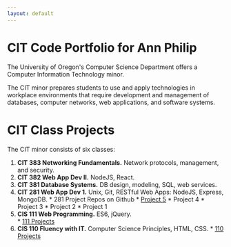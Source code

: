 ```yaml
---
layout: default
---
```

# CIT Code Portfolio for Ann Philip

The University of Oregon's Computer Science Department offers a Computer Information Technology minor.

The CIT minor prepares students to use and apply technologies in workplace environments that require development and management of databases, computer networks, web applications, and software systems.

# CIT Class Projects

The CIT minor consists of six classes:

  1. **CIT 383 Networking Fundamentals.** Network protocols, management, and security.
  2. **CIT 382 Web App Dev II.** NodeJS, React.
  3. **CIT 381 Database Systems.** DB design, modeling, SQL, web services.
  4. **CIT 281 Web App Dev 1.** Unix, Git, RESTful Web Apps: NodeJS, Express, MongoDB.
          * 281 Project Repos on Github
              * [Project 5](https://uo-cit.github.io/project-5-ann-philip19/)
              * Project 4
              * Project 3
              * Project 2
              * Project 1
   5. **CIS 111 Web Programming.** ES6, jQuery.  
            * [111 Projects](https://pages.uoregon.edu/aphilip/111/)
   6. **CIS 110 Fluency with IT.** Computer Science Principles, HTML, CSS.
            * [110 Projects](https://pages.uoregon.edu/aphilip/110/)
